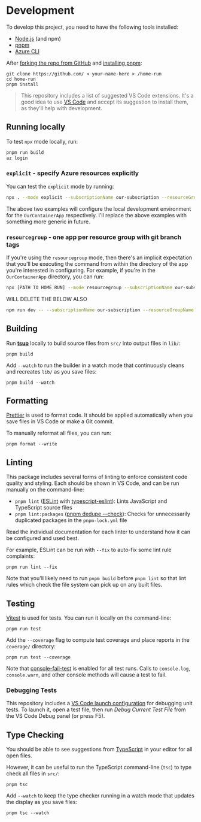 # Development

To develop this project, you need to have the following tools installed:

- [Node.js](https://nodejs.org/) (and npm)
- [pnpm](https://pnpm.io/)
- [Azure CLI](https://learn.microsoft.com/en-us/cli/azure/)

After [forking the repo from GitHub](https://help.github.com/articles/fork-a-repo) and [installing pnpm](https://pnpm.io/installation):

```shell
git clone https://github.com/ < your-name-here > /home-run
cd home-run
pnpm install
```

> This repository includes a list of suggested VS Code extensions.
> It's a good idea to use [VS Code](https://code.visualstudio.com) and accept its suggestion to install them, as they'll help with development.

## Running locally

To test `npx` mode locally, run:

```sh
pnpm run build
az login
```

### `explicit` - specify Azure resources explicitly

You can test the `explicit` mode by running:

```sh
npx . --mode explicit --subscriptionName our-subscription --resourceGroupName rg-our-resource-group --type containerapp --name ca-ourapp-dev --keyVaultName kv-ourapp-dev --appLocation [PATH TO YOUR CONTAINER APP]
```

The above two examples will configure the local development environment for the `OurContainerApp` respectively. I'll replace the above examples with something more generic in future.

### `resourcegroup` - one app per resource group with git branch tags

If you're using the `resourcegroup` mode, then there's an implicit expectation that you'll be executing the command from within the directory of the app you're interested in configuring. For example, if you're in the `OurContainerApp` directory, you can run:

```sh
npx [PATH TO HOME RUN] --mode resourcegroup --subscriptionName our-subscription --resourceGroupName rg-our-resource-group --type containerapp --appLocation ./src/OurContainerApp
```

WILL DELETE THE BELOW ALSO

```sh
npm run dev -- --subscriptionName our-subscription --resourceGroupName rg-our-resource-group --type functionapp --name func-zebragpt-7l4a8lm8ra-dev --appLocation ../ZebraGptFunctionApp
```

## Building

Run [**tsup**](https://tsup.egoist.dev) locally to build source files from `src/` into output files in `lib/`:

```shell
pnpm build
```

Add `--watch` to run the builder in a watch mode that continuously cleans and recreates `lib/` as you save files:

```shell
pnpm build --watch
```

## Formatting

[Prettier](https://prettier.io) is used to format code.
It should be applied automatically when you save files in VS Code or make a Git commit.

To manually reformat all files, you can run:

```shell
pnpm format --write
```

## Linting

This package includes several forms of linting to enforce consistent code quality and styling.
Each should be shown in VS Code, and can be run manually on the command-line:

- `pnpm lint` ([ESLint](https://eslint.org) with [typescript-eslint](https://typescript-eslint.io)): Lints JavaScript and TypeScript source files
- `pnpm lint:packages` ([pnpm dedupe --check](https://pnpm.io/cli/dedupe)): Checks for unnecessarily duplicated packages in the `pnpm-lock.yml` file

Read the individual documentation for each linter to understand how it can be configured and used best.

For example, ESLint can be run with `--fix` to auto-fix some lint rule complaints:

```shell
pnpm run lint --fix
```

Note that you'll likely need to run `pnpm build` before `pnpm lint` so that lint rules which check the file system can pick up on any built files.

## Testing

[Vitest](https://vitest.dev) is used for tests.
You can run it locally on the command-line:

```shell
pnpm run test
```

Add the `--coverage` flag to compute test coverage and place reports in the `coverage/` directory:

```shell
pnpm run test --coverage
```

Note that [console-fail-test](https://github.com/JoshuaKGoldberg/console-fail-test) is enabled for all test runs.
Calls to `console.log`, `console.warn`, and other console methods will cause a test to fail.

### Debugging Tests

This repository includes a [VS Code launch configuration](https://code.visualstudio.com/docs/editor/debugging) for debugging unit tests.
To launch it, open a test file, then run _Debug Current Test File_ from the VS Code Debug panel (or press F5).

## Type Checking

You should be able to see suggestions from [TypeScript](https://typescriptlang.org) in your editor for all open files.

However, it can be useful to run the TypeScript command-line (`tsc`) to type check all files in `src/`:

```shell
pnpm tsc
```

Add `--watch` to keep the type checker running in a watch mode that updates the display as you save files:

```shell
pnpm tsc --watch
```

